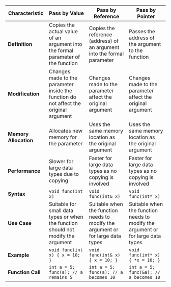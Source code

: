 | **Characteristic**      | **Pass by Value**                           | **Pass by Reference**                        | **Pass by Pointer**                          |
|-------------------------|---------------------------------------------|----------------------------------------------|----------------------------------------------|
| **Definition**          | Copies the actual value of an argument into the formal parameter of the function | Copies the reference (address) of an argument into the formal parameter | Passes the address of the argument to the function |
| **Modification**        | Changes made to the parameter inside the function do not affect the original argument | Changes made to the parameter affect the original argument | Changes made to the parameter affect the original argument |
| **Memory Allocation**   | Allocates new memory for the parameter      | Uses the same memory location as the original argument | Uses the same memory location as the original argument |
| **Performance**         | Slower for large data types due to copying  | Faster for large data types as no copying is involved | Faster for large data types as no copying is involved |
| **Syntax**              | `void func(int x)`                          | `void func(int& x)`                          | `void func(int* x)`                          |
| **Use Case**            | Suitable for small data types or when the function should not modify the argument | Suitable when the function needs to modify the argument or for large data types | Suitable when the function needs to modify the argument or for large data types |
| **Example**             | `void func(int x) { x = 10; }`              | `void func(int& x) { x = 10; }`              | `void func(int* x) { *x = 10; }`             |
| **Function Call**       | `int a = 5; func(a); // a remains 5`        | `int a = 5; func(a); // a becomes 10`        | `int a = 5; func(&a); // a becomes 10`       |
